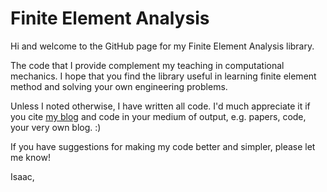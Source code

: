 # Finite Element Analysis
Hi and welcome to the GitHub page for my Finite Element Analysis library.

The code that I provide complement my teaching in computational mechanics. I hope that you find the library useful in learning finite element method and solving your own engineering problems.

Unless I noted otherwise, I have written all code. I'd much appreciate it if you cite [my blog](https://crunchingnumbers.live) and code in your medium of output, e.g. papers, code, your very own blog. :)

If you have suggestions for making my code better and simpler, please let me know!


Isaac,
